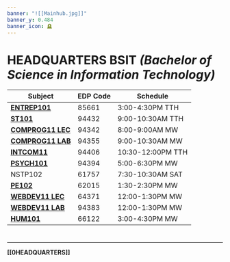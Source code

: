 ```yaml
---
banner: "![[Mainhub.jpg]]"
banner_y: 0.484
banner_icon: 🪦
---
```

# HEADQUARTERS BSIT *(Bachelor of Science in Information Technology)*

| Subject                              | EDP Code | Schedule          |
| ------------------------------------ | -------- | ----------------- |
| **[ENTREP101](ENTREP101.md)**                            | 85661    | 3:00-4:30PM TTH   |
| **[ST101](ST101.md)**                | 94432    | 9:00-10:30AM TTH  |
| **[COMPROG11 LEC](COMPROG11LEC.md)** | 94342    | 8:00-9:00AM  MW   |
| **[COMPROG11 LAB](COMPROG11LAB.md)** | 94355    | 9:00-10:30AM MW   |
| **[INTCOM11](INTCOM11.md)**          | 94406    | 10:30-12:00PM TTH |
| **[PSYCH101](PSYCH101.md)**          | 94394    | 5:00-6:30PM MW    |
| NSTP102                              | 61757    | 7:30-10:30AM SAT  |
| **[PE102](PE102.md)**                | 62015    | 1:30-2:30PM MW    |
| **[WEBDEV11 LEC](WEBDEV11LEC.md)**   | 64371    | 12:00-1:30PM MW   |
| **[WEBDEV11 LAB](WEBDEV11LAB.md)**   | 94383    | 12:00-1:30PM MW   |
| **[HUM101](HUM101.md)**              | 66122    | 3:00-4:30PM MW    |
 
# 
---
**[[0HEADQUARTERS]]**